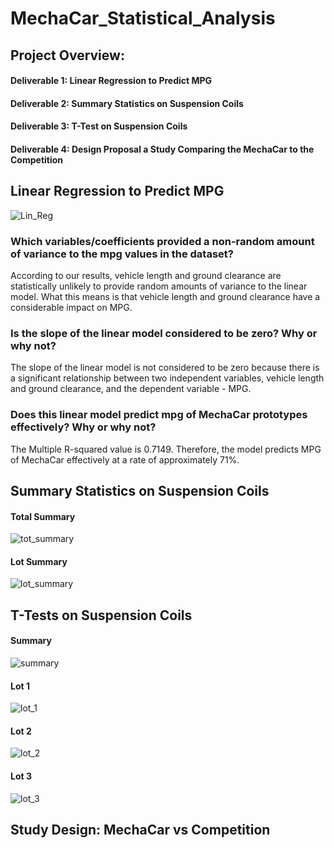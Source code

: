 # MechaCar_Statistical_Analysis

## Project Overview:

#### Deliverable 1: Linear Regression to Predict MPG

#### Deliverable 2: Summary Statistics on Suspension Coils

#### Deliverable 3: T-Test on Suspension Coils

#### Deliverable 4: Design Proposal a Study Comparing the MechaCar to the Competition


## Linear Regression to Predict MPG

![Lin_Reg](https://user-images.githubusercontent.com/109227896/197421672-a81c0f91-7e6c-42ad-9609-e91e16a6e861.png)

### Which variables/coefficients provided a non-random amount of variance to the mpg values in the dataset?

According to our results, vehicle length and ground clearance are statistically unlikely to provide random amounts of variance to the linear model. What this means is that vehicle length and ground clearance have a considerable impact on MPG.

### Is the slope of the linear model considered to be zero? Why or why not?

The slope of the linear model is not considered to be zero because there is a significant relationship between two independent variables, vehicle length and ground clearance, and the dependent variable - MPG.

### Does this linear model predict mpg of MechaCar prototypes effectively? Why or why not?

The Multiple R-squared value is 0.7149. Therefore, the model predicts MPG of MechaCar effectively at a rate of approximately 71%. 


## Summary Statistics on Suspension Coils

#### Total Summary

![tot_summary](https://user-images.githubusercontent.com/109227896/197421743-d439e4a5-7aad-4bf5-83f9-c5765b6e9a9b.png)


#### Lot Summary

![lot_summary](https://user-images.githubusercontent.com/109227896/197421777-97fc86e9-2922-4e76-8a31-70818099e23b.png)


## T-Tests on Suspension Coils

#### Summary

![summary](https://user-images.githubusercontent.com/109227896/197422069-9d6532b0-93aa-4845-ac77-973208f4a218.png)

#### Lot 1

![lot_1](https://user-images.githubusercontent.com/109227896/197422126-5cad2d69-d483-4e53-8254-cde02203abd3.png)

#### Lot 2

![lot_2](https://user-images.githubusercontent.com/109227896/197422138-e26a9531-f87d-4ac8-afcd-1f797188aad3.png)

#### Lot 3

![lot_3](https://user-images.githubusercontent.com/109227896/197422147-90316913-d250-4d4f-ad59-bb649b8d9461.png)


## Study Design: MechaCar vs Competition
